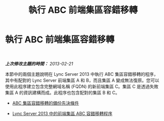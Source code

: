 ﻿---
title: 執行 ABC 前端集區容錯移轉
TOCTitle: 執行 ABC 前端集區容錯移轉
ms:assetid: 81ecd26d-49e3-4c72-a66e-02748efb513b
ms:mtpsurl: https://technet.microsoft.com/zh-tw/library/JJ945637(v=OCS.15)
ms:contentKeyID: 52056155
ms.date: 08/10/2015
mtps_version: v=OCS.15
ms.translationtype: HT
---

# 執行 ABC 前端集區容錯移轉

 

_**上次修改主題的時間：** 2013-02-21_

本節中的兩個主題說明在 Lync Server 2013 中執行 ABC 集區容錯移轉的程序，其中有配對的 Lync Server 前端集區 A 和 B，而且集區 A 變成無法復原。您可以使用此程序建立包含完整網域名稱 (FQDN) 的新前端集區 C。集區 C 是透過失敗集區 A 的資訊建構而成。此程序也包含配對的集區 B 和 C。

  - [ABC 集區容錯移轉的備份先決條件](lync-server-2013-backup-prerequisites-for-abc-pool-failover.md)

  - [Lync Server 2013 中的前端集區 ABC 容錯移轉程序](lync-server-2013-front-end-pool-abc-failover-procedure.md)

